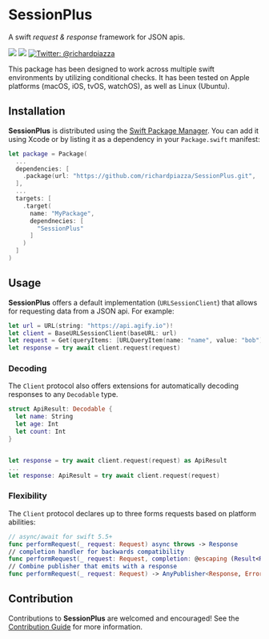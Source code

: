 # SessionPlus

A swift _request & response_ framework for JSON apis.

<p>
 <img src="https://github.com/richardpiazza/SessionPlus/workflows/Swift/badge.svg?branch=main" />
 <img src="https://img.shields.io/badge/Swift-5.6-orange.svg" />
 <a href="https://twitter.com/richardpiazza">
 <img src="https://img.shields.io/badge/twitter-@richardpiazza-blue.svg?style=flat" alt="Twitter: @richardpiazza" />
 </a>
</p>

This package has been designed to work across multiple swift environments by utilizing conditional checks. It has been tested on Apple platforms (macOS, iOS, tvOS, watchOS), as well as Linux (Ubuntu).

## Installation

**SessionPlus** is distributed using the [Swift Package Manager](https://swift.org/package-manager). 
You can add it using Xcode or by listing it as a dependency in your `Package.swift` manifest:

```swift
let package = Package(
  ...
  dependencies: [
    .package(url: "https://github.com/richardpiazza/SessionPlus.git", .upToNextMajor(from: "2.0.0")
  ],
  ...
  targets: [
    .target(
      name: "MyPackage",
      dependnecies: [
        "SessionPlus"
      ]
    )
  ]
)
```

## Usage

**SessionPlus** offers a default implementation (`URLSessionClient`) that allows for requesting data from a JSON api. For example:

```swift
let url = URL(string: "https://api.agify.io")!
let client = BaseURLSessionClient(baseURL: url)
let request = Get(queryItems: [URLQueryItem(name: "name", value: "bob")])
let response = try await client.request(request)
```

### Decoding

The `Client` protocol also offers extensions for automatically decoding responses to any `Decodable` type.

```swift
struct ApiResult: Decodable {
  let name: String
  let age: Int
  let count: Int
}


let response = try await client.request(request) as ApiResult
...
let response: ApiResult = try await client.request(request)
```

### Flexibility

The `Client` protocol declares up to three forms requests based on platform abilities:

```swift
// async/await for swift 5.5+
func performRequest(_ request: Request) async throws -> Response
// completion handler for backwards compatibility
func performRequest(_ request: Request, completion: @escaping (Result<Response, Error>) -> Void)
// Combine publisher that emits with a response
func performRequest(_ request: Request) -> AnyPublisher<Response, Error>
```

## Contribution

Contributions to **SessionPlus** are welcomed and encouraged! See the [Contribution Guide](CONTRIBUTING.md) for more information.
